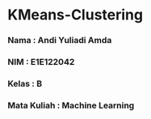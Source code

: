 # KMeans-Clustering

### Nama            : Andi Yuliadi Amda
### NIM             : E1E122042
### Kelas           : B
### Mata Kuliah     : Machine Learning
